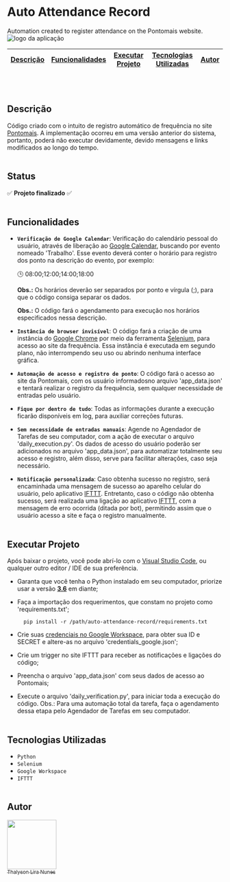 # Auto Attendance Record
Automation created to register attendance on the Pontomais website.
![logo da aplicação](https://uploaddeimagens.com.br/images/003/986/262/original/Automação.jpg?1660848656)

<div align="center">

| [Descrição](#descrição) | [Funcionalidades](#funcionalidades) | [Executar Projeto](#executar-projeto) | [Tecnologias Utilizadas](#tecnologias-utilizadas) | [Autor](#autor) |
|:-----------:|:-----------------:|:------------------:|:------------------------:|:-------:|

</div>
<br/><br/>

## Descrição
Código criado com o intuito de registro automático de frequência no site [Pontomais](https://pontomais.com.br).
A implementação ocorreu em uma versão anterior do sistema, portanto, poderá não executar devidamente, devido mensagens e links modificados ao longo do tempo.
<br/><br/>

## Status
:white_check_mark: **Projeto finalizado** :white_check_mark:
<br/><br/>

## Funcionalidades
- **`Verificação de Google Calendar`**: Verificação do calendário pessoal do usuário, através de liberação ao [Google Calendar](https://calendar.google.com/calendar/), buscando por evento nomeado 'Trabalho'. Esse evento deverá conter o horário para registro dos ponto na descrição do evento, por exemplo: 

    :clock3: 08:00;12:00;14:00;18:00

    **Obs.:** Os horários deverão ser separados por ponto e vírgula (;), para que o código consiga separar os dados.

     **Obs.:** O código fará o agendamento para execução nos horários especificados nessa descrição.

- **`Instância de browser invisível`**: O código fará a criação de uma instância do [Google Chrome](https://chromedriver.chromium.org/downloads) por meio da ferramenta [Selenium](https://www.selenium.dev), para acesso ao site da frequência. Essa instãncia é executada em segundo plano, não interrompendo seu uso ou abrindo nenhuma interface gráfica.

- **`Automação de acesso e registro de ponto`**: O código fará o acesso ao site da Pontomais, com os usuário informadosno arquivo 'app_data.json' e tentará realizar o registro da frequência, sem qualquer necessidade de entradas pelo usuário.

- **`Fique por dentro de tudo`**: Todas as informações durante a execução ficarão disponíveis em log, para auxiliar correções futuras.

- **`Sem necessidade de entradas manuais`**: Agende no Agendador de Tarefas de seu computador, com a ação de executar o arquivo 'daily_execution.py'. Os dados de acesso do usuário poderão ser adicionados no arquivo 'app_data.json', para automatizar totalmente seu acesso e registro, além disso, serve para facilitar alterações, caso seja necessário.

- **`Notificação personalizada`**: Caso obtenha sucesso no registro, será encaminhada uma mensagem de sucesso ao aparelho celular do usuário, pelo aplicativo [IFTTT](https://ifttt.com). Entretanto, caso o código não obtenha sucesso, será realizada uma ligação ao aplicativo [IFTTT](https://ifttt.com), com a mensagem de erro ocorrida (ditada por bot), permitindo assim que o usuário acesso a site e faça o registro manualmente.
<br/><br/>

## Executar Projeto
Após baixar o projeto, você pode abrí-lo com o [Visual Studio Code](https://code.visualstudio.com/download), ou qualquer outro editor / IDE de sua preferência.

* Garanta que você tenha o Python instalado em seu computador, priorize usar a versão **[3.6](https://www.python.org/downloads/)** em diante;

* Faça a importação dos requerimentos, que constam no projeto como 'requirements.txt';  

        pip install -r /path/auto-attendance-record/requirements.txt

* Crie suas [credenciais no Google Workspace](https://developers.google.com/workspace/guides/create-credentials), para obter sua ID e SECRET e altere-as no arquivo 'credentials_google.json';

* Crie um trigger no site IFTTT para receber as notificações e ligações do código;

* Preencha o arquivo 'app_data.json' com seus dados de acesso ao Pontomais;

* Execute o arquivo 'daily_verification.py', para iniciar toda a execução do código.
Obs.: Para uma automação total da tarefa, faça o agendamento dessa etapa pelo Agendador de Tarefas em seu computador.
<br/><br/>

## Tecnologias Utilizadas
* `Python`
* `Selenium`
* `Google Workspace`
* `IFTTT`
<br/><br/>

## Autor
[<img src="https://avatars.githubusercontent.com/u/64272235?s=96&v=4&h=300&w=300&fit=cover&mask=circle&maxage=7d" width=115/><br><sub>Thalyson Lira Nunes</sub>](https://github.com/lirathln)